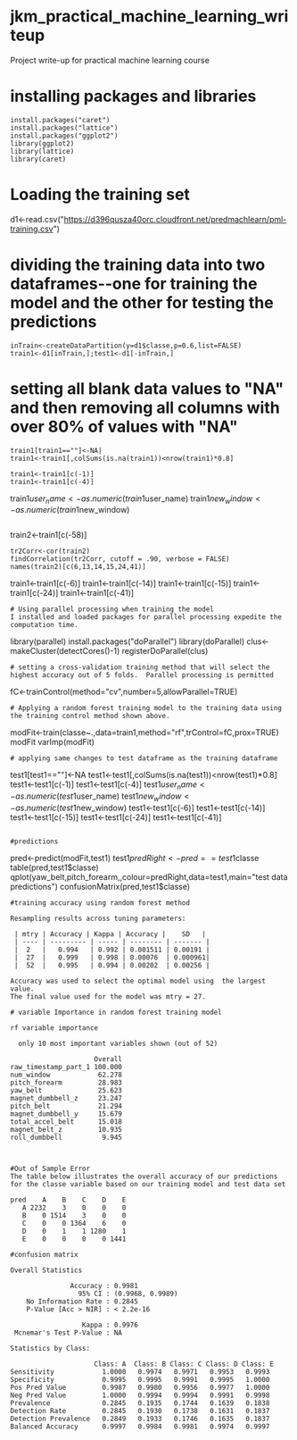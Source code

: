 # jkm_practical_machine_learning_writeup
Project write-up for practical machine learning course

# installing packages and libraries
```
install.packages("caret")
install.packages("lattice")
install.packages("ggplot2")
library(ggplot2)
library(lattice)
library(caret)
```
# Loading the training set 
d1<-read.csv("https://d396qusza40orc.cloudfront.net/predmachlearn/pml-training.csv")

# dividing the training data into two dataframes--one for training the model and the other for testing the predictions
```
inTrain<-createDataPartition(y=d1$classe,p=0.6,list=FALSE)
train1<-d1[inTrain,];test1<-d1[-inTrain,]
```
# setting all blank data values to "NA" and then removing all columns with over 80% of values with "NA"
```
train1[train1==""]<-NA|
train1<-train1[,colSums(is.na(train1))<nrow(train1)*0.8]
```
```
train1<-train1[c(-1)]
train1<-train1[c(-4)]
```
train1$user_name<-as.numeric(train1$user_name)
train1$new_window<-as.numeric(train1$new_window)
```
```
train2<-train1[c(-58)]
```
tr2Corr<-cor(train2)
findCorrelation(tr2Corr, cutoff = .90, verbose = FALSE)
names(train2)[c(6,13,14,15,24,41)] 
```
train1<-train1[c(-6)]
train1<-train1[c(-14)]
train1<-train1[c(-15)]
train1<-train1[c(-24)]
train1<-train1[c(-41)]
```
# Using parallel processing when training the model
I installed and loaded packages for parallel processing expedite the computation time. 
```
library(parallel)
install.packages("doParallel")
library(doParallel)
clus<-makeCluster(detectCores()-1)
registerDoParallel(clus)
```
# setting a cross-validation training method that will select the highest accuracy out of 5 folds.  Parallel processing is permitted 
```
fC<-trainControl(method="cv",number=5,allowParallel=TRUE)
```
# Applying a random forest training model to the training data using the training control method shown above. 
```
modFit<-train(classe~.,data=train1,method="rf",trControl=fC,prox=TRUE)  
modFit
varImp(modFit)
```
# applying same changes to test dataframe as the training dataframe
```
test1[test1==""]<-NA
test1<-test1[,colSums(is.na(test1))<nrow(test1)*0.8]
test1<-test1[c(-1)]
test1<-test1[c(-4)]
test1$user_name<-as.numeric(test1$user_name)
test1$new_window<-as.numeric(test1$new_window)
test1<-test1[c(-6)]
test1<-test1[c(-14)]
test1<-test1[c(-15)]
test1<-test1[c(-24)]
test1<-test1[c(-41)]
```
                                     
#predictions
```
pred<-predict(modFit,test1)
test1$predRight<-pred==test1$classe
table(pred,test1$classe)
qplot(yaw_belt,pitch_forearm,,colour=predRight,data=test1,main="test data predictions")
confusionMatrix(pred,test1$classe)
```
#training accuracy using random forest method

Resampling results across tuning parameters:

 | mtry | Accuracy | Kappa | Accuracy |    SD   | 
 | ---- | --------- | ----- | -------- | ------- |
 |  2   |   0.994   | 0.992 | 0.001511 | 0.00191 | 
 |  27  |   0.999   | 0.998 | 0.00076  | 0.000961|      
 |  52  |   0.995   | 0.994 | 0.00202  | 0.00256 |

Accuracy was used to select the optimal model using  the largest value.
The final value used for the model was mtry = 27. 

# variable Importance in random forest training model

rf variable importance

  only 10 most important variables shown (out of 52)

                     Overall
raw_timestamp_part_1 100.000
num_window            62.278
pitch_forearm         28.983
yaw_belt              25.623
magnet_dumbbell_z     23.247
pitch_belt            21.294
magnet_dumbbell_y     15.679
total_accel_belt      15.018
magnet_belt_z         10.935
roll_dumbbell          9.945



#Out of Sample Error
The table below illustrates the overall accuracy of our predictions for the classe variable based on our training model and test data set

pred    A    B    C    D    E
   A 2232    3    0    0    0
   B    0 1514    3    0    0
   C    0    0 1364    6    0
   D    0    1    1 1280    1
   E    0    0    0    0 1441

#confusion matrix

Overall Statistics
                                          
               Accuracy : 0.9981          
                 95% CI : (0.9968, 0.9989)
    No Information Rate : 0.2845          
    P-Value [Acc > NIR] : < 2.2e-16       
                                            
                  Kappa : 0.9976          
 Mcnemar's Test P-Value : NA              

Statistics by Class:
                            
                     Class: A  Class: B Class: C Class: D Class: E
Sensitivity            1.0000   0.9974   0.9971   0.9953   0.9993
Specificity            0.9995   0.9995   0.9991   0.9995   1.0000
Pos Pred Value         0.9987   0.9980   0.9956   0.9977   1.0000
Neg Pred Value         1.0000   0.9994   0.9994   0.9991   0.9998
Prevalence             0.2845   0.1935   0.1744   0.1639   0.1838
Detection Rate         0.2845   0.1930   0.1738   0.1631   0.1837
Detection Prevalence   0.2849   0.1933   0.1746   0.1635   0.1837
Balanced Accuracy      0.9997   0.9984   0.9981   0.9974   0.9997


